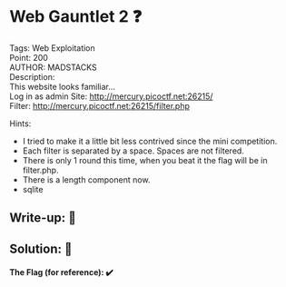 # Web Gauntlet 2 ❓
Tags: Web Exploitation<br>
Point: 200<br>
AUTHOR: MADSTACKS<br>
Description:<br>
This website looks familiar... <br>
Log in as admin Site: http://mercury.picoctf.net:26215/ <br>
Filter: http://mercury.picoctf.net:26215/filter.php<br>

Hints:
- I tried to make it a little bit less contrived since the mini competition.
- Each filter is separated by a space. Spaces are not filtered.
- There is only 1 round this time, when you beat it the flag will be in filter.php.
- There is a length component now.
- sqlite


## Write-up: 📝

## Solution: 💯


#### The Flag (for reference): ✔️
```

```

